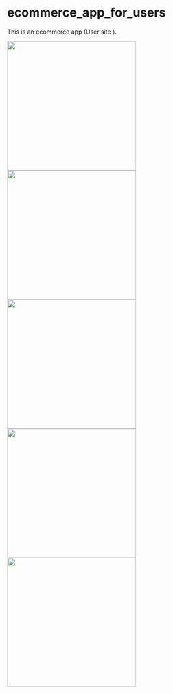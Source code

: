 # ecommerce_app_for_users

This is an ecommerce app (User site ).

<p float="left">
   <img src="https://user-images.githubusercontent.com/69424471/133991281-5b3554a7-8859-4e54-a4e8-7418a77a3d34.png" width="300" />
  <img src="https://user-images.githubusercontent.com/69424471/133991266-fe284111-2c6f-40cc-a344-32f65bbd9e7c.png" width="300" />
  <img src="https://user-images.githubusercontent.com/69424471/133991272-ad680b40-3204-4ba4-b70a-8a6a6cec09f8.png" width="300" /> 
  <img src="https://user-images.githubusercontent.com/69424471/133991276-f4524b43-28b3-4bde-b66f-f1d4e2e9b6e2.png" width="300" />
   <img src="https://user-images.githubusercontent.com/69424471/133991279-f07be81a-dda0-4bf9-943b-557e223bc97b.png" width="300" />
  
</p>

